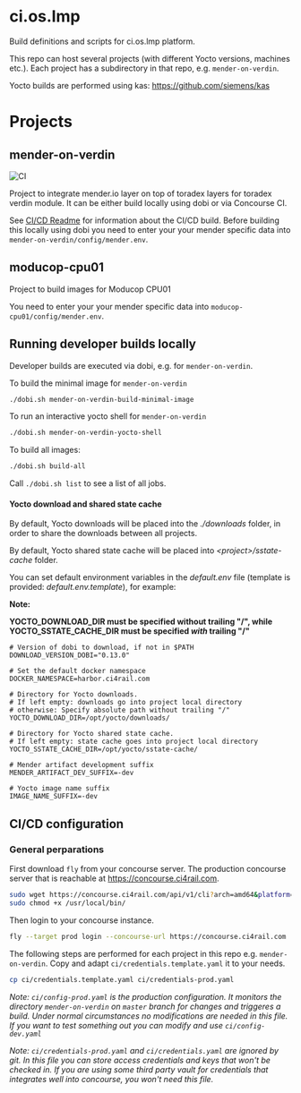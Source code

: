 # ci.os.lmp

Build definitions and scripts for ci.os.lmp platform.

This repo can host several projects (with different Yocto versions, machines etc.). Each project
has a subdirectory in that repo, e.g. `mender-on-verdin`.

Yocto builds are performed using kas: https://github.com/siemens/kas

# Projects
## mender-on-verdin
![CI](https://concourse.ci4rail.com/api/v1/teams/main/pipelines/mender-on-verdin/jobs/build-mender-on-verdin/badge)

Project to integrate mender.io layer on top of toradex layers for toradex verdin module. It can be either build locally using dobi or via Concourse CI.

See [CI/CD Readme](mender-on-verdin/README.md) for information about the CI/CD build.
Before building this locally using dobi you need to enter your your mender specific data into `mender-on-verdin/config/mender.env`.

## moducop-cpu01

Project to build images for Moducop CPU01

You need to enter your your mender specific data into `moducop-cpu01/config/mender.env`.


## Running developer builds locally

Developer builds are executed via dobi, e.g. for `mender-on-verdin`. 

To build the minimal image for `mender-on-verdin`

```bash
./dobi.sh mender-on-verdin-build-minimal-image
```

To run an interactive yocto shell for `mender-on-verdin`

```bash
./dobi.sh mender-on-verdin-yocto-shell
```

To build all images:

```bash
./dobi.sh build-all
```

Call `./dobi.sh list` to see a list of all jobs. 

#### Yocto download and shared state cache

By default, Yocto downloads will be placed into the *./downloads* folder, in order
to share the downloads between all projects.

By default, Yocto shared state cache will be placed into *\<project\>/sstate-cache* folder.

You can set default environment variables in the *default.env* file (template is provided: *default.env.template*), for example:

**Note:**

**YOCTO_DOWNLOAD_DIR must be specified without trailing "/", while
YOCTO_SSTATE_CACHE_DIR must be specified *with* trailing "/"**

```
# Version of dobi to download, if not in $PATH
DOWNLOAD_VERSION_DOBI="0.13.0"

# Set the default docker namespace
DOCKER_NAMESPACE=harbor.ci4rail.com

# Directory for Yocto downloads.
# If left empty: downloads go into project local directory
# otherwise: Specify absolute path without trailing "/"
YOCTO_DOWNLOAD_DIR=/opt/yocto/downloads/

# Directory for Yocto shared state cache.
# If left empty: state cache goes into project local directory
YOCTO_SSTATE_CACHE_DIR=/opt/yocto/sstate-cache/

# Mender artifact development suffix
MENDER_ARTIFACT_DEV_SUFFIX=-dev

# Yocto image name suffix
IMAGE_NAME_SUFFIX=-dev
```

## CI/CD configuration

### General perparations

First download `fly` from your concourse server. The production concourse server that is reachable at https://concourse.ci4rail.com.

```bash
sudo wget https://concourse.ci4rail.com/api/v1/cli?arch=amd64&platform=linux -O /usr/local/bin/fly
sudo chmod +x /usr/local/bin/
```

Then login to your concourse instance.

```bash
fly --target prod login --concourse-url https://concourse.ci4rail.com
```

The following steps are performed for each project in this repo e.g. `mender-on-verdin`.
Copy and adapt `ci/credentials.template.yaml` it to your needs. 

```bash
cp ci/credentials.template.yaml ci/credentials-prod.yaml
```

*Note: `ci/config-prod.yaml` is the production configuration. It monitors the directory `mender-on-verdin` on `master` branch for changes and triggeres a build. Under normal circumstances no modifications are needed in this file. If you want to test something out you can modify and use `ci/config-dev.yaml`*

*Note: `ci/credentials-prod.yaml` and `ci/credentials.yaml` are ignored by git. In this file you can store access credentials and keys that won't be checked in. If you are using some third party vault for credentials that integrates well into concourse, you won't need this file.*

